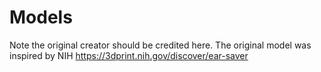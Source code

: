 # Models

Note the original creator should be credited here.  The original model was inspired by NIH https://3dprint.nih.gov/discover/ear-saver 
